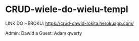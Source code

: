 # CRUD-wiele-do-wielu-templ

LINK DO HEROKU: https://crud-dawid-rokita.herokuapp.com/

Admin: Dawid a   Guest: Adam qwerty

